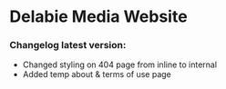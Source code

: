 # Delabie Media Website  

### Changelog latest version:  
- Changed styling on 404 page from inline to internal
- Added temp about & terms of use page